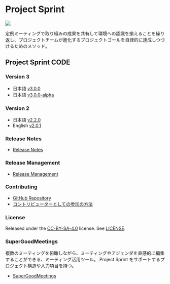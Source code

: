 # Project Sprint

![](images/pjs\_og.png)

定例ミーティングで取り組みの成果を共有して環境への認識を揃えることを繰り返し、プロジェクトチームが進化するプロジェクトゴールを自律的に達成しつづけるためのメソッド。

## Project Sprint CODE

### Version 3

* 日本語 [v3.0.0](ja-v3.0.0/)
* 日本語 [v3.0.0-alpha](ja-v3.0.0-alpha/)

### Version 2

* 日本語 [v2.2.0](ja-v2.2.0/)
* English [v2.0.1](en-v2.0.1/)

### Release Notes

* [Release Notes](releasenotes.md)

### Release Management

* [Release Management](releasemanagement.md)

### Contributing

* [GitHub Repository](https://github.com/copilot-jp/project-sprint)
* [コントリビューターとしての参加の方法](contributing.md)

### License

Released under the [CC-BY-SA-4.0](http://creativecommons.org/licenses/by-sa/4.0/) license. See [LICENSE](LICENCE/).

### SuperGoodMeetings

複数のミーティングを俯瞰しながら、ミーティングやアジェンダを直感的に編集することができる、ミーティング活用ツール。 Project Sprint をサポートするプロジェクト構造や入力項目を持つ。

* [SuperGoodMeetings](https://supergoodmeetings.com)
